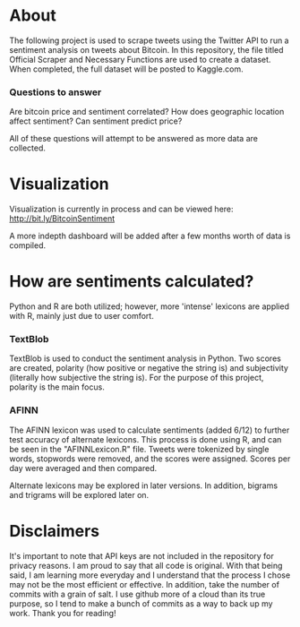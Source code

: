 # About
The following project is used to scrape tweets using the Twitter API to run a sentiment analysis on tweets about Bitcoin. 
In this repository, the file titled Official Scraper and Necessary Functions are used to create a dataset. When 
completed, the full dataset will be posted to Kaggle.com.

### Questions to answer
Are bitcoin price and sentiment correlated?
How does geographic location affect sentiment?
Can sentiment predict price?

All of these questions will attempt to be answered as more data are collected.

# Visualization
Visualization is currently in process and can be viewed here:
http://bit.ly/BitcoinSentiment

A more indepth dashboard will be added after a few months worth of data is compiled.

# How are sentiments calculated?
Python and R are both utilized; however, more 'intense' lexicons are applied with R, mainly just due to user comfort.

### TextBlob
TextBlob is used to conduct the sentiment analysis in Python. Two scores are created, polarity (how positive or negative the string is) and subjectivity (literally how subjective the string is).
For the purpose of this project, polarity is the main focus.

### AFINN 
The AFINN lexicon was used to calculate sentiments (added 6/12) to further test accuracy of alternate lexicons.
This process is done using R, and can be seen in the "AFINNLexicon.R" file. Tweets were tokenized by single words, stopwords were removed, and the scores were assigned.
Scores per day were averaged and then compared. 

Alternate lexicons may be explored in later versions. In addition, bigrams and trigrams will be explored later on.

# Disclaimers
It's important to note that API keys are not included in the repository for privacy reasons.
I am proud to say that all code is original. With that being said, I am learning more everyday and I understand that the process I chose may not be the most efficient or effective.
In addition, take the number of commits with a grain of salt. I use github more of a cloud than its true purpose, so I tend to make a bunch of commits as a way to back up my work.
Thank you for reading!